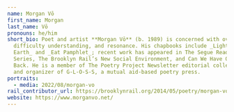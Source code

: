 ```yaml
---
name: Morgan Vō
first_name: Morgan
last_name: Vō
pronouns: he/him
short_bio: Poet and artist **Morgan Vō** (b. 1989) is concerned with overlap,
  difficulty understanding, and resonance. His chapbooks include _Lights of
  Earth_ and _Eat Pamphlet_; recent work has appeared in The Segue Reading
  Series, The Brooklyn Rail’s New Social Environment, and Can We Have Our Ball
  Back. He is a member of The Poetry Project Newsletter editorial collective,
  and organizer of G-L-O-S-S, a mutual aid-based poetry press.
portraits:
  - media: 2022/08/morgan-vo
rail_contributor_url: https://brooklynrail.org/2014/05/poetry/morgan-vo
website: https://www.morganvo.net/
---
```

